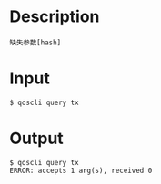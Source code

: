 # Description
```
缺失参数[hash]
```
# Input
```
$ qoscli query tx
```
# Output
```
$ qoscli query tx
ERROR: accepts 1 arg(s), received 0
```